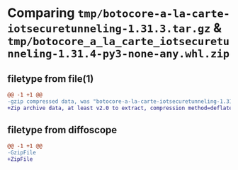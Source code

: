 # Comparing `tmp/botocore-a-la-carte-iotsecuretunneling-1.31.3.tar.gz` & `tmp/botocore_a_la_carte_iotsecuretunneling-1.31.4-py3-none-any.whl.zip`

## filetype from file(1)

```diff
@@ -1 +1 @@
-gzip compressed data, was "botocore-a-la-carte-iotsecuretunneling-1.31.3.tar", last modified: Fri Jul 14 01:46:14 2023, max compression
+Zip archive data, at least v2.0 to extract, compression method=deflate
```

## filetype from diffoscope

```diff
@@ -1 +1 @@
-GzipFile
+ZipFile
```


